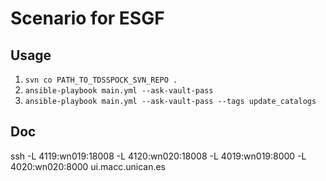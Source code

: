 # Scenario for ESGF

## Usage

1. `svn co PATH_TO_TDSSPOCK_SVN_REPO .`
1. `ansible-playbook main.yml --ask-vault-pass`
1. `ansible-playbook main.yml --ask-vault-pass --tags update_catalogs`

## Doc

ssh -L 4119:wn019:18008 -L 4120:wn020:18008 -L 4019:wn019:8000  -L 4020:wn020:8000 ui.macc.unican.es
